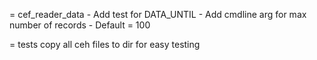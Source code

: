 

= cef_reader_data
    - Add test for DATA_UNTIL
    - Add cmdline arg for max number of records
        - Default = 100


= tests
    copy all ceh files to dir for easy testing